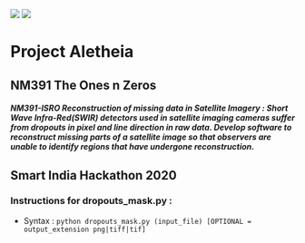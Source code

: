 <a href="https://mitwpu.edu.in"><IMG src="https://github.com/its-charan-here/NM391_The-Ones-n-Zeros/blob/master/Website/public/images/MIT.png"></a>
<a href="https://www.sih.gov.in/"><img src="https://github.com/its-charan-here/NM391_The-Ones-n-Zeros/blob/master/Website/public/images/sih.png"></a>

# Project Aletheia

## NM391 The Ones n Zeros

##### *NM391-ISRO Reconstruction of missing data in Satellite Imagery* : Short Wave Infra-Red(SWIR) detectors used in satellite imaging cameras suffer from dropouts in pixel and line direction in raw data. Develop software to reconstruct missing parts of a satellite image so that observers are unable to identify regions that have undergone reconstruction. 

## Smart India Hackathon 2020


### Instructions for dropouts_mask.py : 

- Syntax : `python dropouts_mask.py (input_file) [OPTIONAL = output_extension png|tiff|tif]`